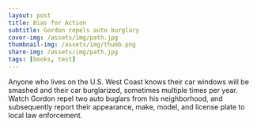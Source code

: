 ```yaml
---
layout: post
title: Bias for Action
subtitle: Gordon repels auto burglary
cover-img: /assets/img/path.jpg
thumbnail-img: /assets/img/thumb.png
share-img: /assets/img/path.jpg
tags: [books, test]
---
```


Anyone who lives on the U.S. West Coast knows their car windows will be smashed and their car burglarized, sometimes multiple times per year. Watch Gordon repel two auto buglars from his neighborhood, and subsequently report their appearance, make, model, and license plate to local law enforcement.
